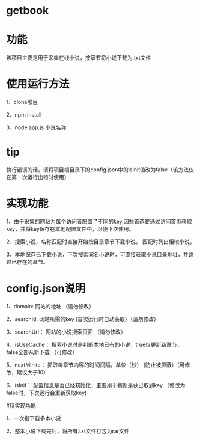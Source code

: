 # getbook

# 功能
该项目主要是用于采集在线小说，按章节将小说下载为.txt文件

# 使用运行方法
  
  1、clone项目
  
  2、npm install
  
  3、node app.js 小说名称

# tip
执行错误的话，请将项目根目录下的config.json中的isInit值改为false（该方法仅在第一次运行出错时使用）

# 实现功能
  
  1、由于采集的网站为每个访问者配置了不同的key,因些首选要通过访问首页获取key，并将key保存在本地配置文件中，以便下次使用。
  
  2、搜索小说，名称匹配时直接开始按目录章节下载小说。 匹配时列出相似小说。
  
  3、本地保存已下载小说，下次搜索同名小说时，可直接获取小说目录地址，并跳过已存在的章节。

# config.json说明
  
  1、domain:      网站的地址 （请勿修改）
  
  2、searchId:    网站所需的key (首次运行时自动获取）（请勿修改）
  
  3、searchUrl：  网站的小说搜索页面 （请勿修改）
  
  4、isUseCache： 搜索小说时是判断本地已有的小说，true仅更新新章节， false全部从新下载 （可修改）
  
  5、nextMinite： 抓取每章节内容的时间间隔，单位（秒） (防止被屏蔽）（可修改，建议大于10）
  
  6、isInit：     配置信息是否已经初始化，主要用于判断是获已取到key （修改为false时，下次运行会重新获取key)

#待实现功能
  
  1、一次指下载多本小说
  
  2、整本小说下载完后，将所有.txt文件打包为rar文件


